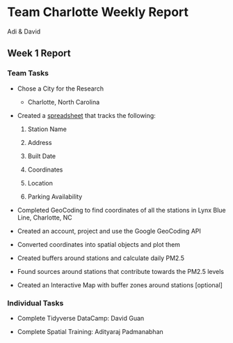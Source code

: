 # Team Charlotte Weekly Report
Adi & David

## Week 1 Report

### Team Tasks

- Chose a City for the Research

  - Charlotte, North Carolina

- Created a
  [spreadsheet](https://docs.google.com/spreadsheets/d/1ZFwtPYZDcX4K_ywbQWh51AtqWkiJgJTiqacHCCI4Mdc/edit#gid=0)
  that tracks the following:

  1.  Station Name

  2.  Address

  3.  Built Date

  4.  Coordinates

  5.  Location

  6.  Parking Availability

- Completed GeoCoding to find coordinates of all the stations in Lynx
  Blue Line, Charlotte, NC

- Created an account, project and use the Google GeoCoding API

- Converted coordinates into spatial objects and plot them

- Created buffers around stations and calculate daily PM2.5

- Found sources around stations that contribute towards the PM2.5 levels

- Created an Interactive Map with buffer zones around stations
  \[optional\]

### Individual Tasks

- Complete Tidyverse DataCamp: David Guan

- Complete Spatial Training: Adityaraj Padmanabhan
